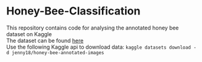 # Honey-Bee-Classification
This repository contains code for analysing the annotated honey bee dataset on Kaggle <br />
The dataset can be found [here](https://www.kaggle.com/jenny18/honey-bee-annotated-images) <br />
Use the following Kaggle api to download data:
```kaggle datasets download -d jenny18/honey-bee-annotated-images```
